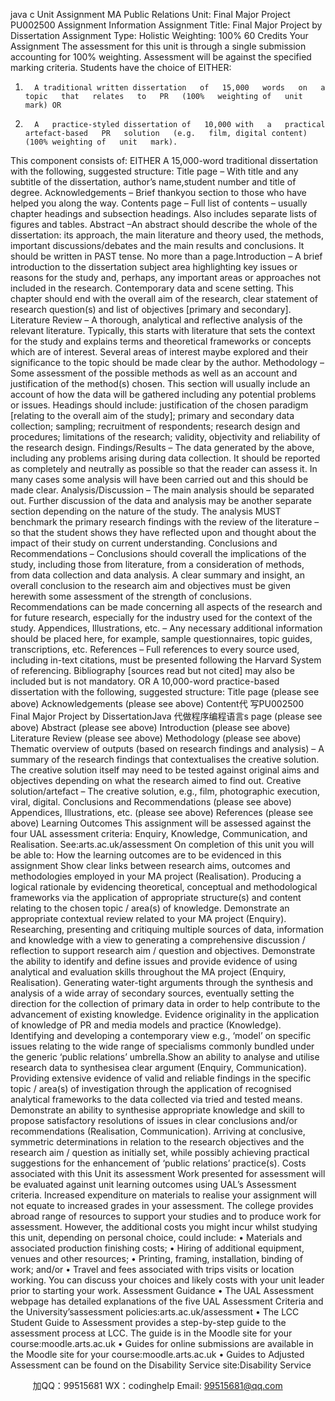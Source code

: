java c
Unit Assignment
MA   Public   Relations
Unit:   Final   Major   Project   PU002500
Assignment   Information
Assignment Title:
Final   Major   Project   by   Dissertation
Assignment Type:
Holistic
Weighting:
100%
60   Credits
Your Assignment
The assessment for this   unit is through a single   submission   accounting for   100%   weighting.   Assessment will   be against the specified   marking criteria.
Students   have the choice of   EITHER:
1.       A traditional written dissertation   of   15,000   words   on   a topic   that   relates   to   PR   (100%   weighting of   unit   mark) OR
2.       A   practice-styled dissertation of   10,000 with   a   practical   artefact-based   PR   solution   (e.g.   film, digital content)   (100% weighting of   unit   mark).
This component   consists of:   EITHER
A   15,000-word traditional dissertation with the following, suggested   structure:
Title   page – With title and any subtitle   of the   dissertation,   author’s   name,student   number   and title   of   degree.
Acknowledgements –   Brief thankyou section to those who   have   helped you along the   way.
Contents   page –   Full   list of contents –   usually chapter   headings and   subsection   headings. Also   includes   separate   lists of figures and   tables.
Abstract –An abstract should describe the whole of   the   dissertation:   its   approach,   the   main   literature         and theory   used, the   methods,   important   discussions/debates and the   main   results and conclusions.   It   should   be written   in   PAST tense.   No   more than   a   page.Introduction – A   brief   introduction to the dissertation subject area   highlighting   key   issues   or   reasons   for   the study and,   perhaps, any   important areas or   approaches   not   included   in   the   research.   Contemporary   data and scene setting. This chapter   should   end   with the   overall   aim   of the   research,   clear   statement   of   research question(s) and   list of objectives   [primary   and secondary].
Literature   Review – A thorough, analytical   and   reflective analysis of the   relevant   literature. Typically,   this   starts with   literature that sets the context for the   study   and   explains terms   and theoretical   frameworks            or concepts which are of   interest. Several   areas   of   interest   maybe   explored   and   their   significance to   the      topic should   be   made clear   by the   author.
Methodology –Some assessment of the   possible   methods as well   as   an   account   and justification   of the   method(s) chosen. This section will   usually   include an   account   of   how the   data   will   be   gathered including any   potential   problems or   issues.   Headings should   include: justification of the   chosen paradigm   [relating to the overall aim of the   study];   primary   and   secondary data   collection;   sampling;   recruitment of   respondents;   research design and   procedures;   limitations of   the   research;   validity, objectivity and   reliability of the   research design.
Findings/Results – The data generated   by the above,   including any   problems   arising   during   data   collection.   It should   be   reported as completely and   neutrally   as   possible   so   that   the   reader   can   assess   it.   In   many cases some analysis will   have   been carried   out   and   this   should   be   made   clear.
Analysis/Discussion – The   main analysis should   be separated out.   Further   discussion   of   the   data   and analysis   may   be another separate section depending   on the   nature   of   the   study.   The   analysis   MUST   benchmark the   primary   research findings with the   review of the   literature – so   that   the   student   shows   they   have   reflected   upon and thought about the   impact   of their   study   on   current   understanding.
Conclusions and   Recommendations – Conclusions should coverall the   implications   of the   study,   including those from   literature, from a consideration   of   methods, from   data   collection   and   data   analysis.   A clear summary and   insight, an   overall   conclusion   to the   research   aim   and   objectives   must   be   given   herewith some assessment of the strength   of   conclusions.   Recommendations   can   be   made   concerning all aspects of the   research and for future   research,   especially   for   the   industry   used   for   the   context   of   the   study.
Appendices,   Illustrations, etc. – Any   necessary additional   information should   be   placed   here, for   example, sample questionnaires, topic guides, transcriptions, etc.
References –   Full   references to every source   used,   including   in-text citations,   must   be   presented
following the   Harvard System of   referencing.   Bibliography   [sources   read   but   not   cited]   may also   be   included   but   is   not   mandatory.
OR
A   10,000-word   practice-based dissertation with the following, suggested structure:   Title   page   (please see above)
Acknowledgements   (please see above)   Content代 写PU002500 Final Major Project by DissertationJava
代做程序编程语言s   page   (please see above)
Abstract   (please see above)
Introduction   (please see above)
Literature   Review   (please see above)   Methodology   (please see   above)
Thematic overview of outputs   (based on   research findings   and   analysis)   – A   summary   of the   research   findings that contextualises the creative solution. The   creative   solution   itself   may   need to   be   tested against original aims and objectives   depending   on what   the   research   aimed   to   find   out.
Creative solution/artefact – The creative solution, e.g., film,   photographic   execution,   viral,   digital.   Conclusions and   Recommendations   (please see above)
Appendices,   Illustrations, etc.   (please see above)   References   (please see above)
Learning Outcomes
This assignment will   be assessed against the four   UAL   assessment   criteria:   Enquiry,   Knowledge,   Communication, and   Realisation. See:arts.ac.uk/assessment
On completion of this unit   you will   be   able   to:
How the   learning outcomes are to   be evidenced   in this assignment
Show clear   links   between   research aims,
outcomes and   methodologies employed   in your   MA   project   (Realisation).
Producing a   logical   rationale   by evidencing
theoretical, conceptual and   methodological
frameworks via the application of appropriate      structure(s) and content   relating to the   chosen   topic / area(s) of   knowledge.
Demonstrate an appropriate contextual   review   related to your   MA   project   (Enquiry).
Researching,   presenting and critiquing   multiple
sources of data,   information   and   knowledge with         a view to generating a   comprehensive   discussion /   reflection to support   research aim / question   and         objectives.
Demonstrate the ability to   identify and   define            issues and   provide   evidence of   using analytical         and evaluation skills throughout the   MA   project
(Enquiry,   Realisation).
Generating water-tight arguments through the   synthesis and analysis   of   a   wide   array   of
secondary sources, eventually setting the
direction for the collection   of   primary data   in
order to   help contribute to the advancement   of   existing   knowledge.
Evidence originality   in the application   of
knowledge of   PR and   media   models   and   practice
(Knowledge).
Identifying and   developing a contemporary view               e.g.,   ‘model’ on specific   issues   relating   to the wide   range of specialisms commonly   bundled   under the   generic ‘public   relations’   umbrella.Show an ability to   analyse   and   utilise   research   data   to   synthesisea   clear   argument   (Enquiry,      Communication).
Providing extensive evidence of valid   and   reliable
findings   in the specific topic / area(s)   of
investigation through the application of
recognised analytical frameworks to the data   collected via tried and tested   means.
Demonstrate an ability to synthesise   appropriate   knowledge and skill to   propose   satisfactory
resolutions of   issues   in clear conclusions   and/or               recommendations   (Realisation, Communication).
Arriving at conclusive, symmetric   determinations   in   relation to the   research objectives and the
research   aim / question as   initially set,   while
possibly achieving   practical suggestions for the   enhancement of ‘public   relations’   practice(s).
Costs   associated   with   this   Unit    its   assessment
Work   presented for assessment will   be evaluated against   unit   learning   outcomes   using   UAL’s
Assessment criteria.   Increased expenditure on   materials to   realise your assignment   will   not   equate to   increased grades   in your assessment.
The college   provides abroad   range of   resources to support   your   studies   and   to   produce   work   for assessment.   However, the additional costs you   might   incur whilst studying   this   unit,   depending   on   personal choice, could   include:
•          Materials and associated   production  finishing   costs;
•          Hiring of additional equipment, venues   and   other   resources;
•          Printing, framing,   installation,   binding of work; and/or
•         Travel and fees associated with trips  visits   or   location working.
You can   discuss your choices and   likely   costs with your   unit   leader   prior   to   starting   your   work.
Assessment Guidance
•         The   UAL Assessment webpage   has detailed explanations of the five   UAL Assessment   Criteria   and   the   University’sassessment   policies:arts.ac.uk/assessment
•         The   LCC Student Guide to Assessment   provides a step-by-step guide   to   the   assessment   process   at   LCC. The guide   is   in the   Moodle site for your course:moodle.arts.ac.uk
•         Guides for online submissions are available   in the   Moodle   site for   your   course:moodle.arts.ac.uk
•         Guides to Adjusted Assessment can   be found on the   Disability Service   site:Disability   Service

         
加QQ：99515681  WX：codinghelp  Email: 99515681@qq.com
